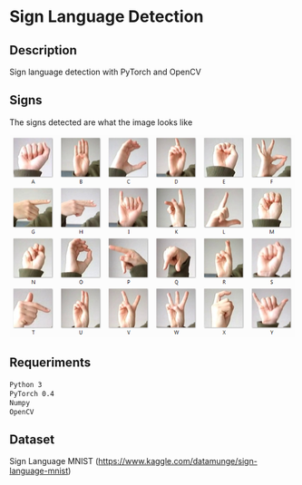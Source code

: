 # Sign Language Detection

## Description

Sign language detection with PyTorch and OpenCV

## Signs

The signs detected are what the image looks like

![alt text](https://github.com/alejandrodebus/sign_language_detection/blob/master/sign_language_detection/sign-language-mnist/amer_sign2.png)

## Requeriments

```
Python 3
PyTorch 0.4
Numpy
OpenCV
```

## Dataset

Sign Language MNIST (https://www.kaggle.com/datamunge/sign-language-mnist)


